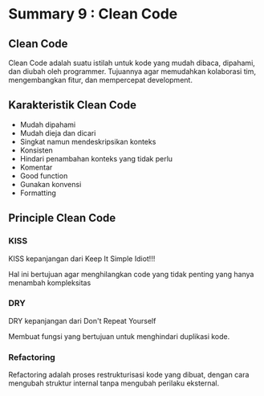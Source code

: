 # Summary 9 : Clean Code
## Clean Code
Clean Code adalah suatu istilah untuk kode yang mudah dibaca, dipahami, dan diubah oleh programmer.
Tujuannya agar memudahkan kolaborasi tim, mengembangkan fitur, dan mempercepat development.
## Karakteristik Clean Code
- Mudah dipahami
- Mudah dieja dan dicari
- Singkat namun mendeskripsikan konteks
- Konsisten
- Hindari penambahan konteks yang tidak perlu
- Komentar
- Good function
- Gunakan konvensi 
- Formatting 
## Principle Clean Code 
### KISS
KISS kepanjangan dari Keep It Simple Idiot!!!

Hal ini bertujuan agar menghilangkan code yang tidak penting yang hanya menambah kompleksitas
### DRY
DRY kepanjangan dari Don't Repeat Yourself

Membuat fungsi yang bertujuan untuk menghindari duplikasi kode.
### Refactoring
Refactoring adalah proses restrukturisasi kode yang dibuat, dengan cara mengubah struktur internal tanpa
mengubah perilaku eksternal.